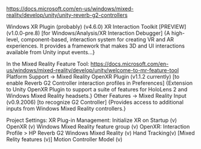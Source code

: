 https://docs.microsoft.com/en-us/windows/mixed-reality/develop/unity/unity-reverb-g2-controllers

Windows XR Plugin (probably)
	(v4.6.0)
XR Interaction Toolkit [PREVIEW]
	(v1.0.0-pre.8)
	[for Windows/Analysis/XR Interaction Debugger]
	{A high-level, component-based, interaction system for creating VR and AR experiences.
	It provides a framework that makes 3D and UI interactions available from Unity input events...}

In the Mixed Reality Feature Tool:
https://docs.microsoft.com/en-us/windows/mixed-reality/develop/unity/welcome-to-mr-feature-tool
	Platform Support -> Mixed Reality OpenXR Plugin 
		(v1.1.2 currently)
		[to enable Reverb G2 Controller interaction profiles in Preferences]
		{Extension to Unity OpenXR Plugin to support a suite of features for HoloLens 2 and Windows Mixed Reality headsets.}
	Other Features -> Mixed Reality Input 
		(v0.9.2006)
		[to recognize G2 Controller]
		{Provides access to additional inputs from Windows Mixed Reality controllers.}

Project Settings:
	XR Plug-in Management:
		Initialize XR on Startup (v)
		OpenXR (v)
		Windows Mixed Reality feature group (v)
		OpenXR:
			Interaction Profile > HP Reverb G2
			Windows Mixed Reality (v)
				Hand Tracking(v)
				[Mixed Relity features (v)]
				Motion Controller Model (v)